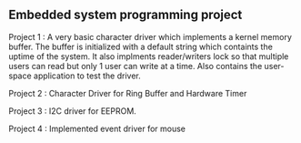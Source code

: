 Embedded system programming project
-------------------------------------

Project 1 : A very basic character driver which implements a kernel memory buffer.
	    The buffer is initialized with a default string which containts the uptime of the system.
	    It also implments reader/writers lock so that multiple users can read but only 1 user can 
	    write at a time. Also contains the user-space application to test the driver.

Project 2 : Character Driver for Ring Buffer and Hardware Timer

Project 3 : I2C driver for EEPROM.

Project 4 : Implemented event driver for mouse
